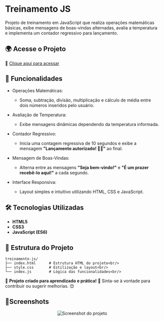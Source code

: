 # Treinamento JS

Projeto de treinamento em JavaScript que realiza operações matemáticas básicas, exibe mensagens de boas-vindas alternadas, avalia a temperatura e implementa um contador regressivo para lançamento.

## 🌍 Acesse o Projeto
🔗 [Clique aqui para acessar](https://rodrigo-falcao.github.io/JsProject/)

## 📌 Funcionalidades

* Operações Matemáticas:
  - Soma, subtração, divisão, multiplicação e cálculo de média entre dois números inseridos pelo usuário.

* Avaliação de Temperatura:
  - Exibe mensagens dinâmicas dependendo da temperatura informada.

* Contador Regressivo: 
  - Inicia uma contagem regressiva de 10 segundos e exibe a mensagem **"Lançamento autorizado! 🚀🚀"** ao final.

* Mensagem de Boas-Vindas:
  - Alterna entre as mensagens **"Seja bem-vindo!"** e **"É um prazer recebê-lo aqui!"** a cada segundo.

* Interface Responsiva: 
  - Layout simples e intuitivo utilizando HTML, CSS e JavaScript.

## 🛠️ Tecnologias Utilizadas

- **HTML5**
- **CSS3**
- **JavaScript (ES6)**

## 📂 Estrutura do Projeto
```
treinamento-js/
├── index.html      # Estrutura HTML do projeto<br/>
├── style.css       # Estilização e layout<br/>
└── index.js        # Lógica das funcionalidades<br/>
```
🔹 **Projeto criado para aprendizado e prática!** 🚀 Sinta-se à vontade para contribuir ou sugerir melhorias. 😊

## 📸Screenshots
<p align="center">
  <img src="https://github.com/user-attachments/assets/7c709e3b-64a9-4e30-abcb-7155c2dce207" alt="Screenshot do projeto">
</p>
